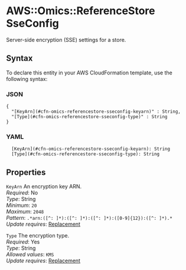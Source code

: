 # AWS::Omics::ReferenceStore SseConfig<a name="aws-properties-omics-referencestore-sseconfig"></a>

Server\-side encryption \(SSE\) settings for a store\.

## Syntax<a name="aws-properties-omics-referencestore-sseconfig-syntax"></a>

To declare this entity in your AWS CloudFormation template, use the following syntax:

### JSON<a name="aws-properties-omics-referencestore-sseconfig-syntax.json"></a>

```
{
  "[KeyArn](#cfn-omics-referencestore-sseconfig-keyarn)" : String,
  "[Type](#cfn-omics-referencestore-sseconfig-type)" : String
}
```

### YAML<a name="aws-properties-omics-referencestore-sseconfig-syntax.yaml"></a>

```
  [KeyArn](#cfn-omics-referencestore-sseconfig-keyarn): String
  [Type](#cfn-omics-referencestore-sseconfig-type): String
```

## Properties<a name="aws-properties-omics-referencestore-sseconfig-properties"></a>

`KeyArn` <a name="cfn-omics-referencestore-sseconfig-keyarn"></a>
An encryption key ARN\.  
_Required_: No  
_Type_: String  
_Minimum_: `20`  
_Maximum_: `2048`  
_Pattern_: `.*arn:([^: ]*):([^: ]*):([^: ]*):([0-9]{12}):([^: ]*).*`  
_Update requires_: [Replacement](https://docs.aws.amazon.com/AWSCloudFormation/latest/UserGuide/using-cfn-updating-stacks-update-behaviors.html#update-replacement)

`Type` <a name="cfn-omics-referencestore-sseconfig-type"></a>
The encryption type\.  
_Required_: Yes  
_Type_: String  
_Allowed values_: `KMS`  
_Update requires_: [Replacement](https://docs.aws.amazon.com/AWSCloudFormation/latest/UserGuide/using-cfn-updating-stacks-update-behaviors.html#update-replacement)
